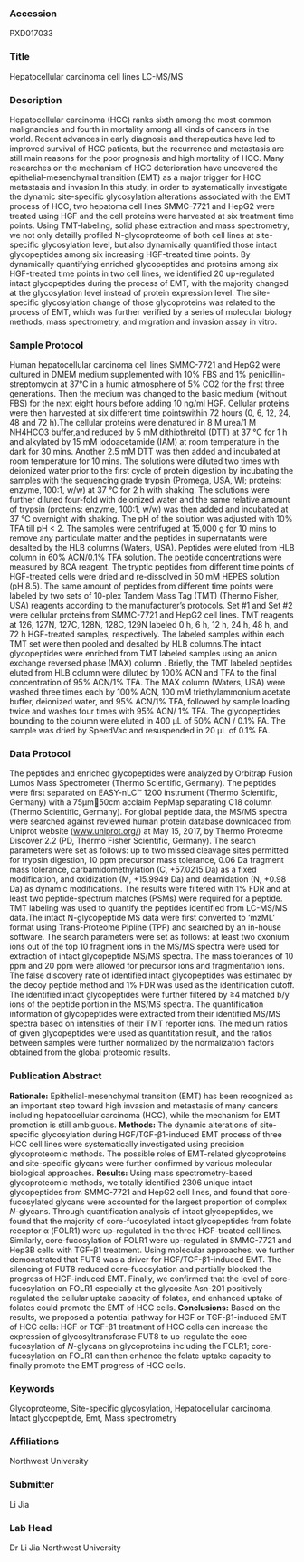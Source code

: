 ### Accession
PXD017033

### Title
Hepatocellular carcinoma cell lines LC-MS/MS

### Description
Hepatocellular carcinoma (HCC) ranks sixth among the most common malignancies and fourth in mortality among all kinds of cancers in the world. Recent advances in early diagnosis and therapeutics have led to improved survival of HCC patients, but the recurrence and metastasis are still main reasons for the poor prognosis and high mortality of HCC. Many researches on the mechanism of HCC deterioration have uncovered the epithelial-mesenchymal transition (EMT) as a major trigger for HCC metastasis and invasion.In this study, in order to systematically investigate the dynamic site-specific glycosylation alterations associated with the EMT process of HCC, two hepatoma cell lines SMMC-7721 and HepG2 were treated using HGF and the cell proteins were harvested at six treatment time points. Using TMT-labeling, solid phase extraction and mass spectrometry, we not only detailly profiled N-glycoproteome of both cell lines at site-specific glycosylation level, but also dynamically quantified those intact glycopeptides among six increasing HGF-treated time points. By dynamically quantifying enriched glycopeptides and proteins among six HGF-treated time points in two cell lines, we identified 20 up-regulated intact glycopeptides during the process of EMT, with the majority changed at the glycosylation level instead of protein expression level. The site-specific glycosylation change of those glycoproteins was related to the process of EMT, which was further verified by a series of molecular biology methods, mass spectrometry, and migration and invasion assay in vitro.

### Sample Protocol
Human hepatocellular carcinoma cell lines SMMC-7721 and HepG2 were cultured in DMEM medium supplemented with 10% FBS and 1% penicillin-streptomycin at 37°C in a humid atmosphere of 5% CO2 for the first three generations. Then the medium was changed to the basic medium (without FBS) for the next eight hours before adding 10 ng/ml HGF. Cellular proteins were then harvested at six different time pointswithin 72 hours (0, 6, 12, 24, 48 and 72 h).The cellular proteins were denatured in 8 M urea/1 M NH4HCO3 buffer,and reduced by 5 mM dithiothreitol (DTT) at 37 °C for 1 h and alkylated by 15 mM iodoacetamide (IAM) at room temperature in the dark for 30 mins. Another 2.5 mM DTT was then added and incubated at room temperature for 10 mins. The solutions were diluted two times with deionized water prior to the first cycle of protein digestion by incubating the samples with the sequencing grade trypsin (Promega, USA, WI; proteins: enzyme, 100:1, w/w) at 37 °C for 2 h with shaking. The solutions were further diluted four-fold with deionized water and the same relative amount of trypsin (proteins: enzyme, 100:1, w/w) was then added and incubated at 37 °C overnight with shaking. The pH of the solution was adjusted with 10% TFA till pH < 2. The samples were centrifuged at 15,000 g for 10 mins to remove any particulate matter and the peptides in supernatants were desalted by the HLB columns (Waters, USA). Peptides were eluted from HLB column in 60% ACN/0.1% TFA solution. The peptide concentrations were measured by BCA reagent. The tryptic peptides from different time points of HGF-treated cells were dried and re-dissolved in 50 mM HEPES solution (pH 8.5). The same amount of peptides from different time points were labeled by two sets of 10-plex Tandem Mass Tag (TMT) (Thermo Fisher, USA) reagents according to the manufacturer’s protocols. Set #1 and Set #2 were cellular proteins from SMMC-7721 and HepG2 cell lines. TMT reagents at 126, 127N, 127C, 128N, 128C, 129N labeled 0 h, 6 h, 12 h, 24 h, 48 h, and 72 h HGF-treated samples, respectively. The labeled samples within each TMT set were then pooled and desalted by HLB columns.The intact glycopeptides were enriched from TMT labeled samples using an anion exchange reversed phase (MAX) column . Briefly, the TMT labeled peptides eluted from HLB column were diluted by 100% ACN and TFA to the final concentration of 95% ACN/1% TFA. The MAX column (Waters, USA) were washed three times each by 100% ACN, 100 mM triethylammonium acetate buffer, deionized water, and 95% ACN/1% TFA, followed by sample loading twice and washes four times with 95% ACN/ 1% TFA. The glycopeptides bounding to the column were eluted in 400 μL of 50% ACN / 0.1% FA. The sample was dried by SpeedVac and resuspended in 20 μL of 0.1% FA.

### Data Protocol
The peptides and enriched glycopeptides were analyzed by Orbitrap Fusion Lumos Mass Spectrometer (Thermo Scientific, Germany). The peptides were first separated on EASY-nLC™ 1200 instrument (Thermo Scientific, Germany) with a 75μm50cm acclaim PepMap separating C18 column (Thermo Scientific, Germany). For global peptide data, the MS/MS spectra were searched against reviewed human protein database downloaded from Uniprot website (www.uniprot.org/) at May 15, 2017, by Thermo Proteome Discover 2.2 (PD, Thermo Fisher Scientific, Germany). The search parameters were set as follows: up to two missed cleavage sites permitted for trypsin digestion, 10 ppm precursor mass tolerance, 0.06 Da fragment mass tolerance, carbamidomethylation (C, +57.0215 Da) as a fixed modification, and oxidization (M, +15.9949 Da) and deamidation (N, +0.98 Da) as dynamic modifications. The results were filtered with 1% FDR and at least two peptide-spectrum matches (PSMs) were required for a peptide. TMT labeling was used to quantify the peptides identified from LC-MS/MS data.The intact N-glycopeptide MS data were first converted to ‘mzML’ format using Trans-Proteome Pipline (TPP) and searched by an in-house software. The search parameters were set as follows: at least two oxonium ions out of the top 10 fragment ions in the MS/MS spectra were used for extraction of intact glycopeptide MS/MS spectra. The mass tolerances of 10 ppm and 20 ppm were allowed for precursor ions and fragmentation ions. The false discovery rate of identified intact glycopeptides was estimated by the decoy peptide method and 1% FDR was used as the identification cutoff. The identified intact glycopeptides were further filtered by ≥4 matched b/y ions of the peptide portion in the MS/MS spectra. The quantification information of glycopeptides were extracted from their identified MS/MS spectra based on intensities of their TMT reporter ions. The medium ratios of given glycopeptides were used as quantitation result, and the ratios between samples were further normalized by the normalization factors obtained from the global proteomic results.

### Publication Abstract
<b>Rationale:</b> Epithelial-mesenchymal transition (EMT) has been recognized as an important step toward high invasion and metastasis of many cancers including hepatocellular carcinoma (HCC), while the mechanism for EMT promotion is still ambiguous. <b>Methods:</b> The dynamic alterations of site-specific glycosylation during HGF/TGF-&#x3b2;1-induced EMT process of three HCC cell lines were systematically investigated using precision glycoproteomic methods. The possible roles of EMT-related glycoproteins and site-specific glycans were further confirmed by various molecular biological approaches. <b>Results:</b> Using mass spectrometry-based glycoproteomic methods, we totally identified 2306 unique intact glycopeptides from SMMC-7721 and HepG2 cell lines, and found that core-fucosylated glycans were accounted for the largest proportion of complex <i>N</i>-glycans. Through quantification analysis of intact glycopeptides, we found that the majority of core-fucosylated intact glycopeptides from folate receptor &#x3b1; (FOLR1) were up-regulated in the three HGF-treated cell lines. Similarly, core-fucosylation of FOLR1 were up-regulated in SMMC-7721 and Hep3B cells with TGF-&#x3b2;1 treatment. Using molecular approaches, we further demonstrated that FUT8 was a driver for HGF/TGF-&#x3b2;1-induced EMT. The silencing of FUT8 reduced core-fucosylation and partially blocked the progress of HGF-induced EMT. Finally, we confirmed that the level of core-fucosylation on FOLR1 especially at the glycosite Asn-201 positively regulated the cellular uptake capacity of folates, and enhanced uptake of folates could promote the EMT of HCC cells. <b>Conclusions:</b> Based on the results, we proposed a potential pathway for HGF or TGF-&#x3b2;1-induced EMT of HCC cells: HGF or TGF-&#x3b2;1 treatment of HCC cells can increase the expression of glycosyltransferase FUT8 to up-regulate the core-fucosylation of <i>N</i>-glycans on glycoproteins including the FOLR1; core-fucosylation on FOLR1 can then enhance the folate uptake capacity to finally promote the EMT progress of HCC cells.

### Keywords
Glycoproteome, Site-specific glycosylation, Hepatocellular carcinoma, Intact glycopeptide, Emt, Mass spectrometry

### Affiliations
Northwest University

### Submitter
Li Jia

### Lab Head
Dr Li Jia
Northwest University


